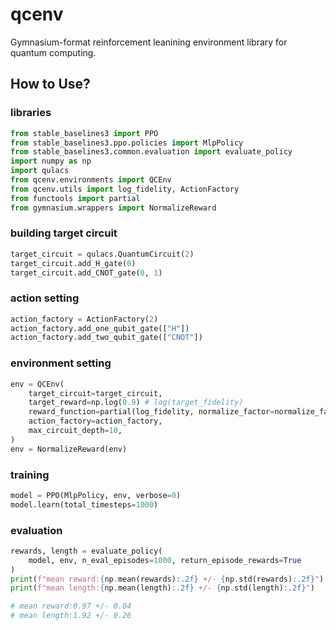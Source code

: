 # qcenv
Gymnasium-format reinforcement leanining environment library for quantum computing.

## How to Use?

### libraries
```python
from stable_baselines3 import PPO
from stable_baselines3.ppo.policies import MlpPolicy
from stable_baselines3.common.evaluation import evaluate_policy
import numpy as np
import qulacs
from qcenv.environments import QCEnv
from qcenv.utils import log_fidelity, ActionFactory
from functools import partial
from gymnasium.wrappers import NormalizeReward
```

### building target circuit
```python
target_circuit = qulacs.QuantumCircuit(2)
target_circuit.add_H_gate(0)
target_circuit.add_CNOT_gate(0, 1)
```

### action setting
```python
action_factory = ActionFactory(2)
action_factory.add_one_qubit_gate(["H"])
action_factory.add_two_qubit_gate(["CNOT"])
```

### environment setting
```python
env = QCEnv(
    target_circuit=target_circuit,
    target_reward=np.log(0.9) # log(target_fidelity)
    reward_function=partial(log_fidelity, normalize_factor=normalize_factor),
    action_factory=action_factory,
    max_circuit_depth=10,
)
env = NormalizeReward(env)
```

### training
```python
model = PPO(MlpPolicy, env, verbose=0)
model.learn(total_timesteps=1000)
```

### evaluation
```python
rewards, length = evaluate_policy(
    model, env, n_eval_episodes=1000, return_episode_rewards=True
)
print(f"mean reward:{np.mean(rewards):.2f} +/- {np.std(rewards):.2f}") 
print(f"mean length:{np.mean(length):.2f} +/- {np.std(length):.2f}")

# mean reward:0.97 +/- 0.04
# mean length:1.92 +/- 0.26
```




